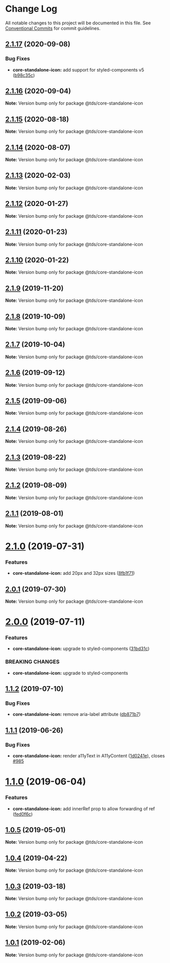 # Change Log

All notable changes to this project will be documented in this file.
See [Conventional Commits](https://conventionalcommits.org) for commit guidelines.

## [2.1.17](https://github.com/telusdigital/tds/compare/@tds/core-standalone-icon@2.1.16...@tds/core-standalone-icon@2.1.17) (2020-09-08)


### Bug Fixes

* **core-standalone-icon:** add support for styled-components v5 ([b98c35c](https://github.com/telusdigital/tds/commit/b98c35cfa404b2132a54f6a957d963594d260f0b))





## [2.1.16](https://github.com/telusdigital/tds/compare/@tds/core-standalone-icon@2.1.15...@tds/core-standalone-icon@2.1.16) (2020-09-04)

**Note:** Version bump only for package @tds/core-standalone-icon





## [2.1.15](https://github.com/telusdigital/tds/compare/@tds/core-standalone-icon@2.1.14...@tds/core-standalone-icon@2.1.15) (2020-08-18)

**Note:** Version bump only for package @tds/core-standalone-icon





## [2.1.14](https://github.com/telusdigital/tds/compare/@tds/core-standalone-icon@2.1.13...@tds/core-standalone-icon@2.1.14) (2020-08-07)

**Note:** Version bump only for package @tds/core-standalone-icon





## [2.1.13](https://github.com/telusdigital/tds/compare/@tds/core-standalone-icon@2.1.12...@tds/core-standalone-icon@2.1.13) (2020-02-03)

**Note:** Version bump only for package @tds/core-standalone-icon





## [2.1.12](https://github.com/telusdigital/tds/compare/@tds/core-standalone-icon@2.1.11...@tds/core-standalone-icon@2.1.12) (2020-01-27)

**Note:** Version bump only for package @tds/core-standalone-icon





## [2.1.11](https://github.com/telusdigital/tds/compare/@tds/core-standalone-icon@2.1.10...@tds/core-standalone-icon@2.1.11) (2020-01-23)

**Note:** Version bump only for package @tds/core-standalone-icon





## [2.1.10](https://github.com/telusdigital/tds/compare/@tds/core-standalone-icon@2.1.9...@tds/core-standalone-icon@2.1.10) (2020-01-22)

**Note:** Version bump only for package @tds/core-standalone-icon





## [2.1.9](https://github.com/telusdigital/tds/compare/@tds/core-standalone-icon@2.1.8...@tds/core-standalone-icon@2.1.9) (2019-11-20)

**Note:** Version bump only for package @tds/core-standalone-icon





## [2.1.8](https://github.com/telusdigital/tds/compare/@tds/core-standalone-icon@2.1.7...@tds/core-standalone-icon@2.1.8) (2019-10-09)

**Note:** Version bump only for package @tds/core-standalone-icon





## [2.1.7](https://github.com/telusdigital/tds/compare/@tds/core-standalone-icon@2.1.6...@tds/core-standalone-icon@2.1.7) (2019-10-04)

**Note:** Version bump only for package @tds/core-standalone-icon





## [2.1.6](https://github.com/telusdigital/tds/compare/@tds/core-standalone-icon@2.1.5...@tds/core-standalone-icon@2.1.6) (2019-09-12)

**Note:** Version bump only for package @tds/core-standalone-icon





## [2.1.5](https://github.com/telusdigital/tds/compare/@tds/core-standalone-icon@2.1.4...@tds/core-standalone-icon@2.1.5) (2019-09-06)

**Note:** Version bump only for package @tds/core-standalone-icon





## [2.1.4](https://github.com/telusdigital/tds/compare/@tds/core-standalone-icon@2.1.3...@tds/core-standalone-icon@2.1.4) (2019-08-26)

**Note:** Version bump only for package @tds/core-standalone-icon





## [2.1.3](https://github.com/telusdigital/tds/compare/@tds/core-standalone-icon@2.1.2...@tds/core-standalone-icon@2.1.3) (2019-08-22)

**Note:** Version bump only for package @tds/core-standalone-icon





## [2.1.2](https://github.com/telusdigital/tds/compare/@tds/core-standalone-icon@2.1.1...@tds/core-standalone-icon@2.1.2) (2019-08-09)

**Note:** Version bump only for package @tds/core-standalone-icon





## [2.1.1](https://github.com/telusdigital/tds/compare/@tds/core-standalone-icon@2.1.0...@tds/core-standalone-icon@2.1.1) (2019-08-01)

**Note:** Version bump only for package @tds/core-standalone-icon





# [2.1.0](https://github.com/telusdigital/tds/compare/@tds/core-standalone-icon@2.0.1...@tds/core-standalone-icon@2.1.0) (2019-07-31)


### Features

* **core-standalone-icon:** add 20px and 32px sizes ([8fb1f71](https://github.com/telusdigital/tds/commit/8fb1f71))





## [2.0.1](https://github.com/telusdigital/tds/compare/@tds/core-standalone-icon@2.0.0...@tds/core-standalone-icon@2.0.1) (2019-07-30)

**Note:** Version bump only for package @tds/core-standalone-icon





# [2.0.0](https://github.com/telusdigital/tds/compare/@tds/core-standalone-icon@1.1.2...@tds/core-standalone-icon@2.0.0) (2019-07-11)


### Features

* **core-standalone-icon:** upgrade to styled-components ([31bd31c](https://github.com/telusdigital/tds/commit/31bd31c))


### BREAKING CHANGES

* **core-standalone-icon:** upgrade to styled-components





## [1.1.2](https://github.com/telusdigital/tds/compare/@tds/core-standalone-icon@1.1.1...@tds/core-standalone-icon@1.1.2) (2019-07-10)


### Bug Fixes

* **core-standalone-icon:** remove aria-label attribute ([db871b7](https://github.com/telusdigital/tds/commit/db871b7))





## [1.1.1](https://github.com/telusdigital/tds/compare/@tds/core-standalone-icon@1.1.0...@tds/core-standalone-icon@1.1.1) (2019-06-26)


### Bug Fixes

* **core-standalone-icon:** render a11yText in A11yContent ([1d0241e](https://github.com/telusdigital/tds/commit/1d0241e)), closes [#985](https://github.com/telusdigital/tds/issues/985)





# [1.1.0](https://github.com/telusdigital/tds/compare/@tds/core-standalone-icon@1.0.5...@tds/core-standalone-icon@1.1.0) (2019-06-04)

### Features

- **core-standalone-icon:** add innerRef prop to allow forwarding of ref ([fed0f6c](https://github.com/telusdigital/tds/commit/fed0f6c))

## [1.0.5](https://github.com/telusdigital/tds/compare/@tds/core-standalone-icon@1.0.4...@tds/core-standalone-icon@1.0.5) (2019-05-01)

**Note:** Version bump only for package @tds/core-standalone-icon

## [1.0.4](https://github.com/telusdigital/tds/compare/@tds/core-standalone-icon@1.0.3...@tds/core-standalone-icon@1.0.4) (2019-04-22)

**Note:** Version bump only for package @tds/core-standalone-icon

## [1.0.3](https://github.com/telusdigital/tds/compare/@tds/core-standalone-icon@1.0.2...@tds/core-standalone-icon@1.0.3) (2019-03-18)

**Note:** Version bump only for package @tds/core-standalone-icon

## [1.0.2](https://github.com/telusdigital/tds/compare/@tds/core-standalone-icon@1.0.1...@tds/core-standalone-icon@1.0.2) (2019-03-05)

**Note:** Version bump only for package @tds/core-standalone-icon

## [1.0.1](https://github.com/telusdigital/tds/compare/@tds/core-standalone-icon@1.0.0...@tds/core-standalone-icon@1.0.1) (2019-02-06)

**Note:** Version bump only for package @tds/core-standalone-icon
